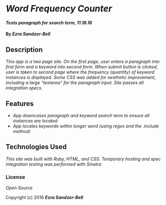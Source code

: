 # _Word Frequency Counter_

#### _Tests paragraph for search term, 11.18.16_

#### By _**Ezra Sandzer-Bell**_

## Description

_This app is a two page site. On the first page, user enters a paragraph into first form and a keyword into second form. When submit button is clicked, user is taken to second page where the frequency (quantity) of keyword instances is displayed. Some CSS was added for aesthetic improvement, including a large "textarea" for the paragraph input. Site passes all integration specs._

## Features

* _App downcases paragraph and keyword search term to ensure all instances are located_
* _App locates keywords within longer word (using regex and the .include method)_

## Technologies Used

_This site was built with Ruby, HTML, and CSS. Temporary hosting and spec integration testing was performed with Sinatra_

### License

*Open Source*

Copyright (c) 2016 **_Ezra Sandzer-Bell_**
